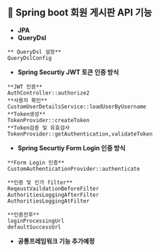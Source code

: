 ## 🙌 Spring boot 회원 게시판 API 기능

- **JPA**
- **QueryDsl**

```
** QueryDsl 설정**
QueryDslConfig
```
- **Spring Securtiy JWT 토큰 인증 방식**

```
**JWT 인증**
AuthController::authorize2
**사용자 확인**
CustomUserDetailsService::loadUserByUsername
**Token생성**
TokenProvider::createToken
**Token검증 및 유효검사
TokenProvider::getAuthentication,validateToken
```

- **Spring Securtiy Form Login 인증 방식**

```
**Form Login 인증**
CustomAuthenticationProvider::authenticate

**인증 및 인가 filter**
ReqeustVaildationBeforeFilter
AuthoritiesLoggingAfterFilter
AuthoritiesLoggingAtFilter

**인증전후**
loginProcessingUrl
defaultSuccessUrl

```

- **공통프레임워크 기능 추가예정** 
